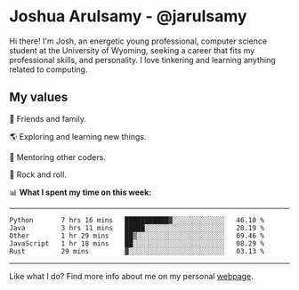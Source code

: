 # Joshua Arulsamy - @jarulsamy

Hi there! I'm Josh, an energetic young professional, computer science student at the University of Wyoming, seeking a career that fits my professional skills, and personality. I love tinkering and learning anything related to computing.

## My values

:yellow_heart: Friends and family.

:earth_americas: Exploring and learning new things.

:book: Mentoring other coders.

:guitar: Rock and roll.

:bar_chart: **What I spent my time on this week:**

------
<!--START_SECTION:waka-->
```text
Python       7 hrs 16 mins   ███████████▓░░░░░░░░░░░░░   46.10 % 
Java         3 hrs 11 mins   █████░░░░░░░░░░░░░░░░░░░░   20.19 % 
Other        1 hr 29 mins    ██▒░░░░░░░░░░░░░░░░░░░░░░   09.46 % 
JavaScript   1 hr 18 mins    ██░░░░░░░░░░░░░░░░░░░░░░░   08.29 % 
Rust         29 mins         ▓░░░░░░░░░░░░░░░░░░░░░░░░   03.13 % 
```
<!--END_SECTION:waka-->
------

Like what I do? Find more info about me on my personal [webpage](https://arulsamy.me).
